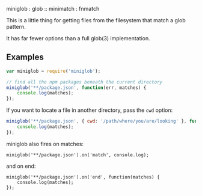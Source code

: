 miniglob : glob :: minimatch : fnmatch

This is a little thing for getting files from the filesystem that match
a glob pattern.

It has far fewer options than a full glob(3) implementation.

## Examples

```js
var miniglob = require('miniglob');

// find all the npm packages beneath the current directory
miniglob('**/package.json', function(err, matches) {
	console.log(matches);
});
```

If you want to locate a file in another directory, pass the `cwd` option:

```js
miniglob('**/package.json', { cwd: '/path/where/you/are/looking' }, function(err, matches) {
	console.log(matches);
});
```

miniglob also fires on matches:

```
miniglob('**/package.json').on('match', console.log);
```

and on end:

```
miniglob('**/package.json').on('end', function(matches) {
	console.log(matches);
});
```
